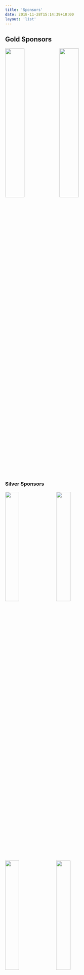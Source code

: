 ```yaml
---
title: 'Sponsors'
date: 2018-11-28T15:14:39+10:00
layout: 'list'
---
```


## Gold Sponsors

<a href="https://sia.tech/" target="_blank"><img src="/images/sia.png" style="width:35%;"></a><a href="https://www.nervos.org/" target="_blank"><img src="/images/nervos.png" style="width:35%;"></a>

### Silver Sponsors

<a href="https://www.castleisland.vc/" target="_blank"><img src="/images/civ.jpg" style="width:30%;margin-right:1em;"></a><a href="https://chaincode.com/" target="_blank"><img src="/images/chaincode.png" style="width:30%;"></a>

<a href="https://www.fidelitylabs.com/" target="_blank"><img src="/images/fcat.png" style="width:30%;margin-right:1em;"></a><a href="https://www.stellar.org/" target="_blank"><img src="/images/stellar.png" style="width:30%;margin-right:1em;"></a>

<a href="https://www.zfnd.org/" target="_blank"><img src="/images/zcash.png" style="width:20%;margin-right:1em;margin-left:2em;margin-bottom:1em;"></a>


For sponsorship enquiries send mail to [mitbtc-expo@mit.edu](mailto:mitbtc-expo@mit.edu).
